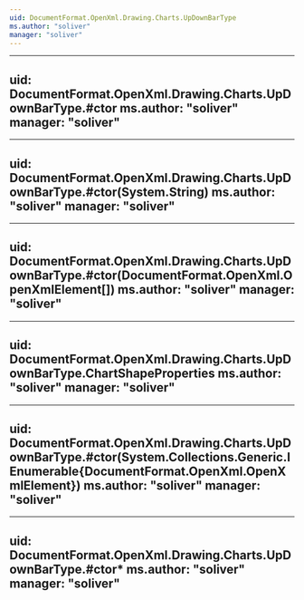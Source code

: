 ```yaml
---
uid: DocumentFormat.OpenXml.Drawing.Charts.UpDownBarType
ms.author: "soliver"
manager: "soliver"
---
```


---
uid: DocumentFormat.OpenXml.Drawing.Charts.UpDownBarType.#ctor
ms.author: "soliver"
manager: "soliver"
---

---
uid: DocumentFormat.OpenXml.Drawing.Charts.UpDownBarType.#ctor(System.String)
ms.author: "soliver"
manager: "soliver"
---

---
uid: DocumentFormat.OpenXml.Drawing.Charts.UpDownBarType.#ctor(DocumentFormat.OpenXml.OpenXmlElement[])
ms.author: "soliver"
manager: "soliver"
---

---
uid: DocumentFormat.OpenXml.Drawing.Charts.UpDownBarType.ChartShapeProperties
ms.author: "soliver"
manager: "soliver"
---

---
uid: DocumentFormat.OpenXml.Drawing.Charts.UpDownBarType.#ctor(System.Collections.Generic.IEnumerable{DocumentFormat.OpenXml.OpenXmlElement})
ms.author: "soliver"
manager: "soliver"
---

---
uid: DocumentFormat.OpenXml.Drawing.Charts.UpDownBarType.#ctor*
ms.author: "soliver"
manager: "soliver"
---
